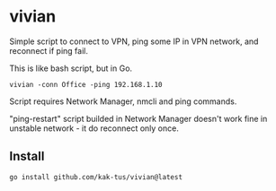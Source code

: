 # vivian

Simple script to connect to VPN, ping some IP in VPN network, and reconnect if ping fail.

This is like bash script, but in Go.

```
vivian -conn Office -ping 192.168.1.10
```

Script requires Network Manager, nmcli and ping commands.

"ping-restart" script builded in Network Manager doesn't work fine in unstable network - it do reconnect only once.

## Install

```
go install github.com/kak-tus/vivian@latest
```
